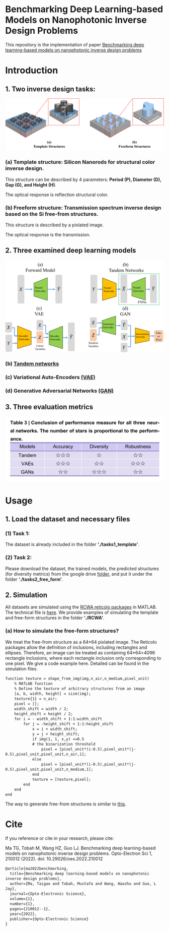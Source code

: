 # Benchmarking Deep Learning-based Models on Nanophotonic Inverse Design Problems

This repository is the implementation of paper [Benchmarking deep learning-based models on nanophotonic inverse design problems](https://www.oejournal.org/article/doi/10.29026/oes.2022.210012)

# Introduction
## 1. Two inverse design tasks:
![Geometry illustration](./Figures/Structures.png)
### (a) Template structure: Silicon Nanorods for structural color inverse design. 

This structure can be described by 4 parameters: **Period (P), Diameter (D), Gap (G), and Height (H)**. 

The optical response is reflection structural color. 

### (b) Freeform structure: Transmission spectrum inverse design based on the Si free-from structures. 

This structure is described by a pixlated image. 

The optical response is the transmission. 

## 2. Three examined deep learning models
![Model illustrations](./Figures/Models.png)
### (b) [Tandem networks](https://onlinelibrary.wiley.com/doi/10.1002/adma.201905467)
### (c) Variational Auto-Encoders [(VAE)](https://proceedings.neurips.cc/paper/2015/file/8d55a249e6baa5c06772297520da2051-Paper.pdf)
### (d) Generative Adversarial Networks [(GAN)](https://arxiv.org/pdf/1411.1784.pdf)

## 3. Three evaluation metrics
![Metrics summary](./Figures/Metrics.png)


# Usage

## 1. Load the dataset and necessary files

### (1) Task 1: 

The dataset is already included in the folder **'./tasks1_template'**.

### (2) Task 2: 

Please download the dataset, the trained models, the predicted structures (for diversity metrics) from the google drive [folder](https://drive.google.com/drive/folders/1VXDLD6ydglWOBs8TvXCm3-S5YbgiWuU4?usp=sharing), and put it under the folder **'./tasks2_free_form'**. 

## 2. Simulation

All datasets are simulated using the [RCWA reticolo packages](https://zenodo.org/record/3610175#.YlTu6eiZOCq) in MATLAB. The technical file is [here](https://arxiv.org/ftp/arxiv/papers/2101/2101.00901.pdf). We provide examples of simulating the template and free-form structures in the folder **'./RCWA'**.  

### (a) How to simulate the free-form structures?

We treat the free-from structure as a 64\*64 pixlated image. The Reticolo packages allow the definition of inclusions, including rectangles and ellipses. Therefore, an image can be treated as containing 64\*64=4096 rectangle inclusions, where each rectangle inclusion only corresponding to one pixel. We give a code example here. Detailed can be found in the simulation files. 

```
function texture = shape_from_img(img,n_air,n_medium,pixel_unit)
    % MATLAB function
    % Define the texture of arbitrary structures from an image 
    [a, b, width, height] = size(img);
    texture{1} = n_air;
    pixel = [];
    width_shift = width / 2;
    height_shift = height / 2;
    for i = - width_shift + 1:1:width_shift
        for j = -height_shift + 1:1:height_shift
            x = i + width_shift;
            y = j + height_shift;
            if img(1, 1, x,y) <=0.5
            # the binarization threshold
                pixel = [pixel_unit*(i-0.5),pixel_unit*(j-0.5),pixel_unit,pixel_unit,n_air,1];
            else
                pixel = [pixel_unit*(i-0.5),pixel_unit*(j-0.5),pixel_unit,pixel_unit,n_medium,1]; 
            end
            texture = [texture,pixel];
        end
    end   
end

```

The way to generate free-from structures is similar to [this](https://github.com/shapely/shapely). 

# Cite

If you reference or cite in your research, please cite: 

Ma TG, Tobah M, Wang HZ, Guo LJ. Benchmarking deep learning-based models on nanophotonic inverse design problems. Opto-Electron Sci 1, 210012 (2022). doi: 10.29026/oes.2022.210012

```
@article{ma2022benchmarking,
  title={Benchmarking deep learning-based models on nanophotonic inverse design problems},
  author={Ma, Taigao and Tobah, Mustafa and Wang, Haozhu and Guo, L Jay},
  journal={Opto-Electronic Science},
  volume={1},
  number={1},
  pages={210012--1},
  year={2022},
  publisher={Opto-Electronic Science}
}
```
